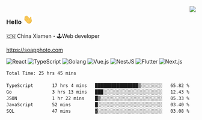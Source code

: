 <img align="right" src="https://github-readme-stats.vercel.app/api?username=yiiu&show_icons=false&bg_color=30,e96443,904e95&title_color=fff&text_color=fff" />

### Hello <img src="https://raw.githubusercontent.com/ABSphreak/ABSphreak/master/gifs/Hi.gif" width="26px" />
 
🇨🇳 China Xiamen・🕹Web developer

https://soapphoto.com

<p align="left"><img src="https://cdn.svgporn.com/logos/react.svg" alt="React" width="32" height="32"/> <img src="https://cdn.svgporn.com/logos/typescript-icon.svg" alt="TypeScript" width="32" height="32"/> <img src="https://cdn.svgporn.com/logos/gopher.svg" alt="Golang" width="32" height="32"/> <img src="https://cdn.svgporn.com/logos/vue.svg" alt="Vue.js" width="32" height="32"/> <img src="https://cdn.svgporn.com/logos/nestjs.svg" alt="NestJS" width="32" height="32"/> <img src="https://cdn.svgporn.com/logos/flutter.svg" alt="Flutter" width="32" height="32"/> <img src="https://cdn.svgporn.com/logos/nextjs-icon.svg" alt="Next.js" width="32" height="32"/></p>


<!--START_SECTION:waka-->

```txt
Total Time: 25 hrs 45 mins

TypeScript       17 hrs 4 mins   ████████████████▒░░░░░░░░   65.82 %
Go               3 hrs 13 mins   ███░░░░░░░░░░░░░░░░░░░░░░   12.43 %
JSON             1 hr 22 mins    █▒░░░░░░░░░░░░░░░░░░░░░░░   05.33 %
JavaScript       52 mins         █░░░░░░░░░░░░░░░░░░░░░░░░   03.40 %
SQL              47 mins         ▓░░░░░░░░░░░░░░░░░░░░░░░░   03.08 %
```

<!--END_SECTION:waka-->
